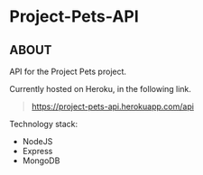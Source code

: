 # Project-Pets-API

## ABOUT

API for the Project Pets project.

Currently hosted on Heroku, in the following link.

> https://project-pets-api.herokuapp.com/api

Technology stack:
* NodeJS
* Express
* MongoDB